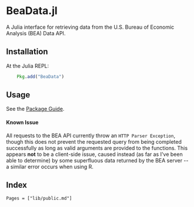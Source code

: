 # BeaData.jl

A Julia interface for retrieving data from the U.S. Bureau of Economic Analysis (BEA) Data API.

## Installation

At the Julia REPL:

```julia
    Pkg.add("BeaData")
```

## Usage

See the [Package Guide](@ref).

#### Known Issue
All requests to the BEA API currently throw an `HTTP Parser Exception`,
though this does not prevent the requested query from being completed successfully
as long as valid arguments are provided to the functions.  This appears **not**
to be a client-side issue, caused instead (as far as I've been able to determine)
by some superfluous data returned by the BEA server -- a similar error occurs when using R.


## Index

```@index
Pages = ["lib/public.md"]
```
